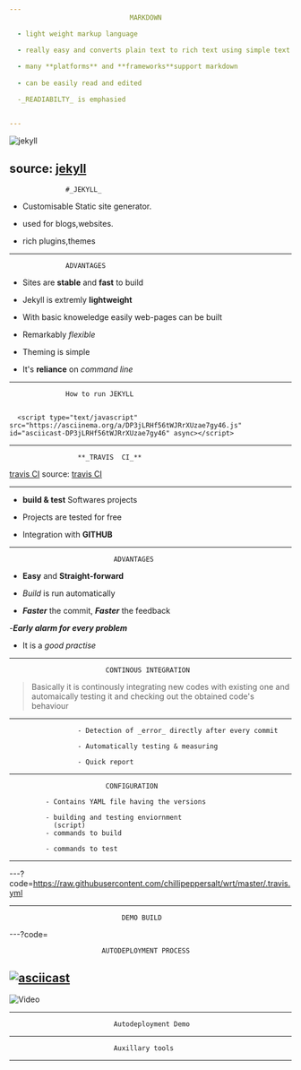 ```yaml
---
                              MARKDOWN

  - light weight markup language

  - really easy and converts plain text to rich text using simple text editor
  
  - many **platforms** and **frameworks**support markdown
 
  - can be easily read and edited

  -_READIABILTY_ is emphasied 


---
```


![jekyll](https://talk.jekyllrb.com/uploads/jekyllrb/original/1X/4f9bd5334246d33651e846aed812280fbff586ba.png)

source: [jekyll](https://talk.jekyllrb.com/uploads/jekyllrb/original/1X/4f9bd5334246d33651e846aed812280fbff586ba.png)
---
                  #_JEKYLL_
 
- Customisable Static site generator. 

- used  for  blogs,websites.

- rich plugins,themes
---
             
      
                  ADVANTAGES 


  
  
  - Sites are **stable** and **fast** to build
  
  - Jekyll is extremly **lightweight**
 
  - With basic knoweledge easily web-pages can be built

  - Remarkably _flexible_
  
  - Theming is simple
 
  - It's **reliance** on _command line_ 

---

 
                  How to run JEKYLL


      <script type="text/javascript" src="https://asciinema.org/a/DP3jLRHf56tWJRrXUzae7gy46.js" id="asciicast-DP3jLRHf56tWJRrXUzae7gy46" async></script>
               

---
    
                     **_TRAVIS  CI_**

[travis CI](http://dearkumar.com/wp-content/uploads/2016/08/Travis-CI-logo.jpg)
source: [travis CI](http://dearkumar.com/wp-content/uploads/2016/08/Travis-CI-logo.jpg)


---
          
       
  -  **build & test** Softwares projects 

  - Projects are tested for free
   
  - Integration with **GITHUB** 
 
---
                              ADVANTAGES
  
  - **Easy** and **Straight-forward**
  
  - _Build_ is run automatically

  - **_Faster_** the commit, **_Faster_** the feedback

  -**_Early alarm for every problem_**

  - It is a _good practise_

  
---
                            CONTINOUS INTEGRATION

   >Basically it is  continously integrating new codes with existing one and automaically testing it and checking out the obtained code's behaviour
---
                     - Detection of _error_ directly after every commit 

                     - Automatically testing & measuring
                     
                     - Quick report


---

                            CONFIGURATION

             - Contains YAML file having the versions
  
             - building and testing enviornment
               (script)
             - commands to build 
                
             - commands to test 

             

---


---?code=https://raw.githubusercontent.com/chillipeppersalt/wrt/master/.travis.yml
                            

---
                                DEMO BUILD

---?code=



                           AUTODEPLOYMENT PROCESS
                                  
[![asciicast](https://asciinema.org/a/113199.png)](https://asciinema.org/a/113199)
---

![Video](https://asciinema.org/a/113199)

---

                              Autodeployment Demo

---
                              Auxillary tools

---



